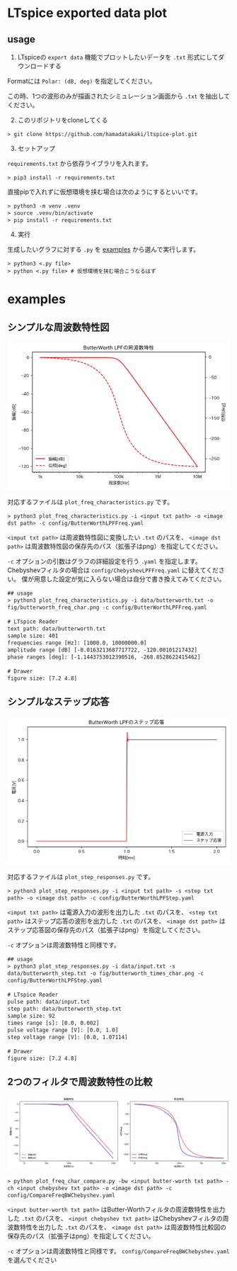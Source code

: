 # LTspice exported data plot

## usage

1. LTspiceの `export data` 機能でプロットしたいデータを `.txt` 形式にしてダウンロードする

Formatには `Polar: (dB, deg)` を指定してください。

この時、1つの波形のみが描画されたシミュレーション画面から `.txt` を抽出してください。

2. このリポジトリをcloneしてくる

```
> git clone https://github.com/hamadatakaki/ltspice-plot.git
```

3. セットアップ

`requirements.txt` から依存ライブラリを入れます。

```
> pip3 install -r requirements.txt
```

直接pipで入れずに仮想環境を挟む場合は次のようにするといいです。

```
> python3 -m venv .venv
> source .venv/bin/activate
> pip install -r requirements.txt
```

4. 実行

生成したいグラフに対する `.py` を [examples](#examples) から選んで実行します。

```
> python3 <.py file>
> python <.py file> # 仮想環境を挟む場合こうなるはず
```

# examples

## シンプルな周波数特性図

![SBWFC](fig/butterworth_freq_char.png)

対応するファイルは `plot_freq_characteristics.py` です。

```shell
> python3 plot_freq_characteristics.py -i <input txt path> -o <image dst path> -c config/ButterWorthLPFFreq.yaml
```

`<imput txt path>` は周波数特性図に変換したい `.txt` のパスを、 `<image dst path>` は周波数特性図の保存先のパス（拡張子はpng）を指定してください。

`-c` オプションの引数はグラフの詳細設定を行う `.yaml` を指定します。
Chebyshevフィルタの場合は `config/ChebyshevLPFFreq.yaml` に替えてください。
僕が用意した設定が気に入らない場合は自分で書き換えてみてください。

```shell
## usage
> python3 plot_freq_characteristics.py -i data/butterworth.txt -o fig/butterworth_freq_char.png -c config/ButterWorthLPFFreq.yaml

# LTspice Reader
text path: data/butterworth.txt
sample size: 401
frequencies range [Hz]: [1000.0, 10000000.0]
amplitude range [dB] [-0.0163213687717722, -120.00101217432]
phase ranges [deg]: [-1.1443753012390516, -268.8528622415462]

# Drawer
figure size: [7.2 4.8]
```

## シンプルなステップ応答

![SBWTC](fig/butterworth_times_char.png)

対応するファイルは `plot_step_responses.py` です。

```shell
> python3 plot_step_responses.py -i <input txt path> -s <step txt path> -o <image dst path> -c config/ButterWorthLPFStep.yaml
```

`<imput txt path>` は電源入力の波形を出力した `.txt` のパスを、
`<step txt path>` はステップ応答の波形を出力した `.txt` のパスを、
`<image dst path>` はステップ応答図の保存先のパス（拡張子はpng）を指定してください。

`-c` オプションは周波数特性と同様です。

```shell
## usage
> python3 plot_step_responses.py -i data/input.txt -s data/butterworth_step.txt -o fig/butterworth_times_char.png -c config/ButterWorthLPFStep.yaml

# LTspice Reader
pulse path: data/input.txt
step path: data/butterworth_step.txt
sample size: 92
times range [s]: [0.0, 0.002]
pulse voltage range [V]: [0.0, 1.0]
step voltage range [V]: [0.0, 1.07114]

# Drawer
figure size: [7.2 4.8]
```

## 2つのフィルタで周波数特性の比較

![Compare](fig/CharFreqCompare.png)

```shell
> python plot_freq_char_compare.py -bw <input butter-worth txt path> -ch <input chebyshev txt path> -o <image dst path> -c config/CompareFreqBWChebyshev.yaml
```

`<input butter-worth txt path>` はButter-Worthフィルタの周波数特性を出力した `.txt` のパスを、
`<input chebyshev txt path>` はChebyshevフィルタの周波数特性を出力した `.txt` のパスを、
`<image dst path>` は周波数特性比較図の保存先のパス（拡張子はpng）を指定してください。

`-c` オプションは周波数特性と同様です。 `config/CompareFreqBWChebyshev.yaml` を選んでください